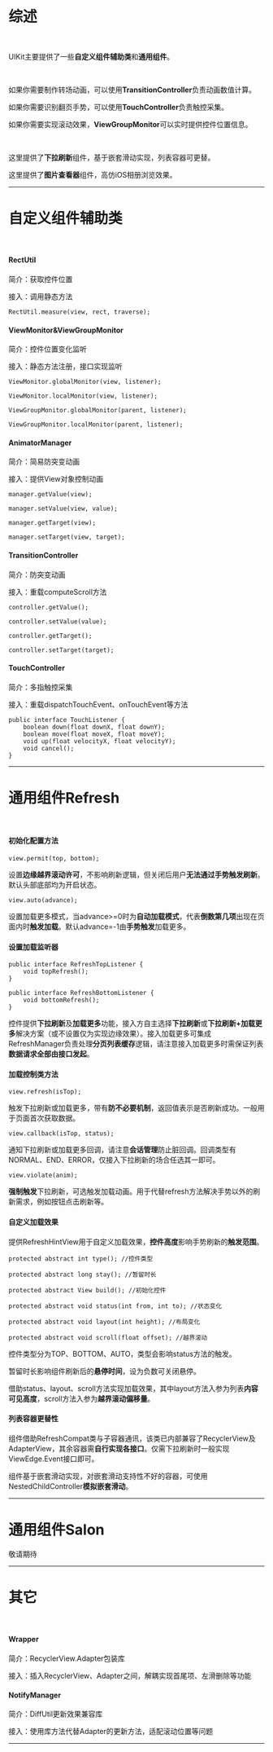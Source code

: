 # 综述

<br>

UIKit主要提供了一些**自定义组件辅助类**和**通用组件**。

<br>

如果你需要制作转场动画，可以使用**TransitionController**负责动画数值计算。

如果你需要识别翻页手势，可以使用**TouchController**负责触控采集。

如果你需要实现滚动效果，**ViewGroupMonitor**可以实时提供控件位置信息。

<br>

这里提供了**下拉刷新**组件，基于嵌套滑动实现，列表容器可更替。

这里提供了**图片查看器**组件，高仿iOS相册浏览效果。

***

# 自定义组件辅助类

<br>

#### RectUtil

简介：获取控件位置

接入：调用静态方法

`RectUtil.measure(view, rect, traverse);`

#### ViewMonitor&ViewGroupMonitor

简介：控件位置变化监听

接入：静态方法注册，接口实现监听

`ViewMonitor.globalMonitor(view, listener);`

`ViewMonitor.localMonitor(view, listener);`

`ViewGroupMonitor.globalMonitor(parent, listener);`

`ViewGroupMonitor.localMonitor(parent, listener);`

#### AnimatorManager

简介：简易防突变动画

接入：提供View对象控制动画

`manager.getValue(view);`

`manager.setValue(view, value);`

`manager.getTarget(view);`

`manager.setTarget(view, target);`

#### TransitionController

简介：防突变动画

接入：重载computeScroll方法

`controller.getValue();`

`controller.setValue(value);`

`controller.getTarget();`

`controller.setTarget(target);`

#### TouchController

简介：多指触控采集

接入：重载dispatchTouchEvent、onTouchEvent等方法

    public interface TouchListener {
        boolean down(float downX, float downY);
        boolean move(float moveX, float moveY);
        void up(float velocityX, float velocityY);
        void cancel();
    }

***

# 通用组件Refresh

<br>

#### 初始化配置方法

`view.permit(top, bottom);`

设置**边缘越界滚动许可**，不影响刷新逻辑，但关闭后用户**无法通过手势触发刷新**。默认头部底部均为开启状态。

`view.auto(advance);`

设置加载更多模式，当advance>=0时为**自动加载模式**，代表**倒数第几项**出现在页面内时**触发加载**。默认advance=-1由**手势触发**加载更多。

#### 设置加载监听器

    public interface RefreshTopListener {
        void topRefresh();
    }

    public interface RefreshBottomListener {
        void bottomRefresh();
    }

控件提供**下拉刷新**及**加载更多**功能，接入方自主选择**下拉刷新**或**下拉刷新+加载更多**解决方案（或不设置仅为实现边缘效果）。接入加载更多可集成RefreshManager负责处理**分页列表缓存**逻辑，请注意接入加载更多时需保证列表**数据请求全部由接口发起**。

#### 加载控制类方法

`view.refresh(isTop);`

触发下拉刷新或加载更多，带有**防不必要机制**，返回值表示是否刷新成功。一般用于页面首次获取数据。

`view.callback(isTop, status);`

通知下拉刷新或加载更多回调，请注意**会话管理**防止脏回调。回调类型有NORMAL、END、ERROR，仅接入下拉刷新的场合任选其一即可。

`view.violate(anim);`

**强制触发**下拉刷新，可选触发加载动画。用于代替refresh方法解决手势以外的刷新需求，例如按钮点击刷新等。

#### 自定义加载效果

提供RefreshHintView用于自定义加载效果，**控件高度**影响手势刷新的**触发范围**。

    protected abstract int type(); //控件类型

    protected abstract long stay(); //暂留时长

    protected abstract View build(); //初始化控件

    protected abstract void status(int from, int to); //状态变化

    protected abstract void layout(int height); //布局变化

    protected abstract void scroll(float offset); //越界滚动

控件类型分为TOP、BOTTOM、AUTO，类型会影响status方法的触发。

暂留时长影响组件刷新后的**悬停时间**，设为负数可关闭悬停。

借助status、layout、scroll方法实现加载效果，其中layout方法入参为列表**内容可见高度**，scroll方法入参为**越界滚动偏移量**。

#### 列表容器更替性

组件借助RefreshCompat类与子容器通讯，该类已内部兼容了RecyclerView及AdapterView，其余容器需**自行实现各接口**。仅需下拉刷新时一般实现ViewEdge.Event接口即可。

组件基于嵌套滑动实现，对嵌套滑动支持性不好的容器，可使用NestedChildController**模拟嵌套滑动**。

***

# 通用组件Salon

敬请期待

***

# 其它

<br>

#### Wrapper

简介：RecyclerView.Adapter包装库

接入：插入RecyclerView、Adapter之间，解耦实现首尾项、左滑删除等功能

#### NotifyManager

简介：DiffUtil更新效果兼容库

接入：使用库方法代替Adapter的更新方法，适配滚动位置等问题

***
